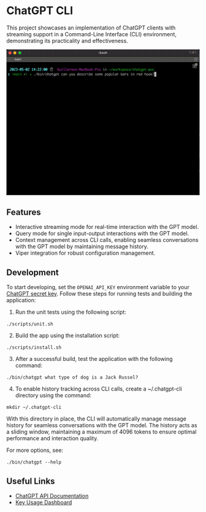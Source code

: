 # ChatGPT CLI

This project showcases an implementation of ChatGPT clients with streaming support in a Command-Line Interface (CLI)
environment, demonstrating its practicality and effectiveness.

![a screenshot](resources/recording.gif)

## Features

* Interactive streaming mode for real-time interaction with the GPT model.
* Query mode for single input-output interactions with the GPT model.
* Context management across CLI calls, enabling seamless conversations with the GPT model by maintaining message
  history.
* Viper integration for robust configuration management.

## Development

To start developing, set the `OPENAI_API_KEY` environment variable to
your [ChatGPT secret key](https://platform.openai.com/account/api-keys). Follow these steps for running tests and
building the application:

1. Run the unit tests using the following script:

```shell
./scripts/unit.sh
```

2. Build the app using the installation script:

```shell
./scripts/install.sh
```

3. After a successful build, test the application with the following command:

```shell
./bin/chatgpt what type of dog is a Jack Russel?
```

4. To enable history tracking across CLI calls, create a ~/.chatgpt-cli directory using the command:

```shell
mkdir ~/.chatgpt-cli
```

With this directory in place, the CLI will automatically manage message history for seamless conversations with the GPT
model. The history acts as a sliding window, maintaining a maximum of 4096 tokens to ensure optimal performance and
interaction quality.

For more options, see:

```shell
./bin/chatgpt --help
```

## Useful Links

* [ChatGPT API Documentation](https://platform.openai.com/docs/introduction/overview)
* [Key Usage Dashboard](https://platform.openai.com/account/usage)